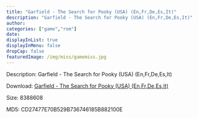 ```yaml
---
title: "Garfield - The Search for Pooky (USA) (En,Fr,De,Es,It)"
description: "Garfield - The Search for Pooky (USA) (En,Fr,De,Es,It)"
author: 
categories: ["game","rom"]
date: 
displayInList: true
displayInMenu: false
dropCap: false
featuredImage: /img/miss/gamemiss.jpg
---
```


Description: Garfield - The Search for Pooky (USA) (En,Fr,De,Es,It)

Download: <a style="text-decoration:underline;" href="https://mega.nz/#!iCQU1ICZ!N2euZ5pNAWYSe_5iTuMmQKzCs4ofntGphMAj-awlfQw" target = "_blank" rel = "nofollow" > Garfield - The Search for Pooky (USA) (En,Fr,De,Es,It)</a>

Size: 8388608

MD5: CD27477E70B529B736746185B882100E

